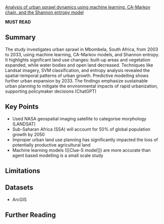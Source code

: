 [Analysis of urban sprawl dynamics using machine learning, CA-Markov chain, and the Shannon entropy model](https://environmentalsystemsresearch.springeropen.com/articles/10.1186/s40068-024-00348-5)

**MUST READ**
## Summary

The study investigates urban sprawl in Mbombela, South Africa, from 2003 to 2033, using machine learning, CA-Markov models, and Shannon entropy. It highlights significant land use changes: built-up areas and vegetation expanded, while water bodies and open land decreased. Techniques like Landsat imagery, SVM classification, and entropy analysis revealed the spatial-temporal patterns of urban growth. Predictive modelling shows further urban expansion by 2033. The findings emphasize sustainable urban planning to mitigate the environmental impacts of rapid urbanization, supporting policymaker decisions (ChatGPT)
## Key Points

- Used NASA geospatial imaging satellite to categorise morphology (LANDSAT) 
- Sub-Saharan Africa (SSA) will account for 50% of global population growth by 2050
- Improper urban land use planning has significantly impacted the loss of potentially productive agricultural land
- Machine learning models ([[Clue-S model]]) are more accurate than agent based modelling is a small scale study 
## Limitations

## Datasets

- ArcGIS
## Further Reading
